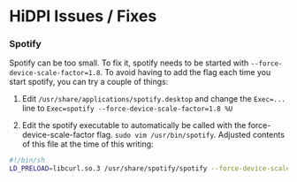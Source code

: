 # HiDPI Issues / Fixes

### Spotify
Spotify can be too small. To fix it, spotify needs to be started with `--force-device-scale-factor=1.8`.
To avoid having to add the flag each time you start spotify, you can try a couple of things:

1. Edit `/usr/share/applications/spotify.desktop` and change the `Exec=...` line to
`Exec=spotify --force-device-scale-factor=1.8 %U`

2. Edit the spotify executable to automatically be called with the force-device-scale-factor flag.
`sudo vim /usr/bin/spotify`. Adjusted contents of this file at the time of this writing:

```bash
#!/bin/sh
LD_PRELOAD=libcurl.so.3 /usr/share/spotify/spotify --force-device-scale-factor=1.8 "$@"
```
